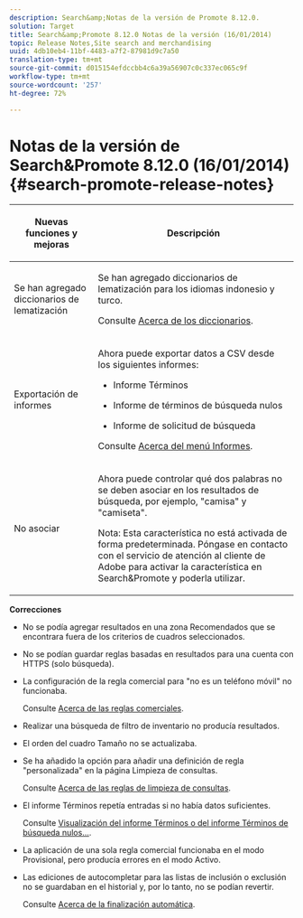 ```yaml
---
description: Search&amp;Notas de la versión de Promote 8.12.0.
solution: Target
title: Search&amp;Promote 8.12.0 Notas de la versión (16/01/2014)
topic: Release Notes,Site search and merchandising
uuid: 4db10eb4-11bf-4483-a7f2-87981d9c7a50
translation-type: tm+mt
source-git-commit: d015154efdccbb4c6a39a56907c0c337ec065c9f
workflow-type: tm+mt
source-wordcount: '257'
ht-degree: 72%

---
```



# Notas de la versión de Search&amp;Promote 8.12.0 (16/01/2014){#search-promote-release-notes}

<table> 
 <thead> 
  <tr> 
   <th colname="col1" class="entry"> <p>Nuevas funciones y mejoras </p> </th> 
   <th colname="col2" class="entry"> <p>Descripción </p> </th> 
  </tr> 
 </thead>
 <tbody> 
  <tr> 
   <td colname="col1"> <p>Se han agregado diccionarios de lematización </p> </td> 
   <td colname="col2"> <p> </p> <p> Se han agregado diccionarios de lematización para los idiomas indonesio y turco. </p> <p>Consulte <a href="../c-about-linguistics-menu/c-about-dictionaries.md#concept_B8028B71EC8144669614C64578EDB034" format="dita" scope="local"> Acerca de los diccionarios</a>. </p> </td> 
  </tr> 
  <tr> 
   <td colname="col1"> <p>Exportación de informes </p> </td> 
   <td colname="col2"> <p> 
     <!--3683368-->Ahora puede exportar datos a CSV desde los siguientes informes: 
     <ul id="ul_93B619DBB3444F64BD6D7F9E969AB1E1"> 
      <li id="li_96DDE1A196834845A0FA319903C5934B"> <p>Informe Términos </p> </li> 
      <li id="li_4F1A19DE98C84F8CAD963EEA2B38ED7A"> <p>Informe de términos de búsqueda nulos </p> </li> 
      <li id="li_A7716C62C4D44CD69D411C3FEE246D96"> <p>Informe de solicitud de búsqueda </p> </li> 
     </ul> </p> <p>Consulte <a href="../c-about-reports-menu/c-about-reports-menu.md#concept_5F901459C7AB461BAB30B305957EB00C" format="dita" scope="local"> Acerca del menú Informes</a>. </p> </td> 
  </tr> 
  <tr> 
   <td colname="col1"> <p>No asociar </p> </td> 
   <td colname="col2"> <p>Ahora puede controlar qué dos palabras no se deben asociar en los resultados de búsqueda, por ejemplo, "camisa" y "camiseta". </p> <p> <p>Nota: Esta característica no está activada de forma predeterminada. Póngase en contacto con el servicio de atención al cliente de Adobe para activar la característica en Search&amp;Promote y poderla utilizar. </p> </p> </td> 
  </tr> 
 </tbody> 
</table>

**Correcciones**

* No se podía agregar resultados en una zona Recomendados que se encontrara fuera de los criterios de cuadros seleccionados.
* No se podían guardar reglas basadas en resultados para una cuenta con HTTPS (solo búsqueda).
* La configuración de la regla comercial para &quot;no es un teléfono móvil&quot; no funcionaba.

   Consulte [Acerca de las reglas comerciales](../c-about-rules-menu/c-about-business-rules.md#concept_2A93D76216754D3D8412CDEA00BD26BD).

* Realizar una búsqueda de filtro de inventario no producía resultados.
* El orden del cuadro Tamaño no se actualizaba.
* Se ha añadido la opción para añadir una definición de regla &quot;personalizada&quot; en la página Limpieza de consultas.

   Consulte [Acerca de las reglas de limpieza de consultas](../c-about-rules-menu/c-about-query-cleaning-rules.md#concept_17F3CDDC3C8A4128AF092A82B777B86C).

* El informe Términos repetía entradas si no había datos suficientes.

   Consulte [Visualización del informe Términos o del informe Términos de búsqueda nulos...](../c-about-reports-menu/c-about-reports-menu.md#task_53B7ED1582DD4B0E8376546A7AFC789A).

* La aplicación de una sola regla comercial funcionaba en el modo Provisional, pero producía errores en el modo Activo.
* Las ediciones de autocompletar para las listas de inclusión o exclusión no se guardaban en el historial y, por lo tanto, no se podían revertir.

   Consulte [Acerca de la finalización automática](../c-about-auto-complete.md#concept_093A9CD754864BA79B456FE4BEB64578).

